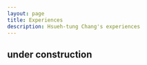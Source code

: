 ```yaml
---
layout: page
title: Experiences
description: Hsueh-tung Chang's experiences
---
```


## under construction
